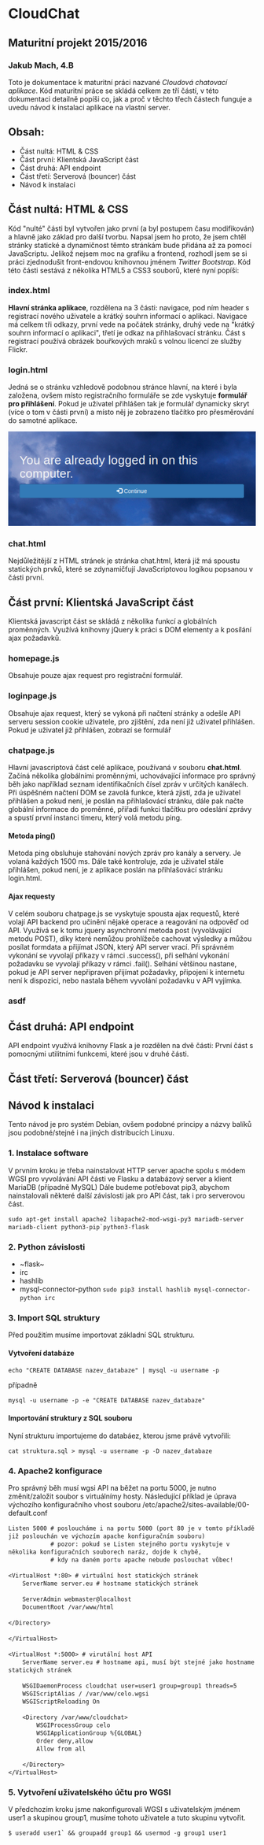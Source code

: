 # CloudChat
## Maturitní projekt 2015/2016 
### Jakub Mach, 4.B

Toto je dokumentace k maturitní práci nazvané *Cloudová chatovací aplikace*.
Kód maturitní práce se skládá celkem ze tří částí, v této dokumentaci detailně popíši co, jak a proč v těchto třech částech funguje
a uvedu návod k instalaci aplikace na vlastní server.

## Obsah:
* Část nultá: HTML & CSS
* Část první: Klientská JavaScript část
* Část druhá: API endpoint
* Část třetí: Serverová (bouncer) část
* Návod k instalaci

## Část nultá: HTML & CSS
Kód "nulté" části byl vytvořen jako první (a byl postupem času modifikován) a hlavně jako základ pro další tvorbu. Napsal jsem ho proto, že jsem chtěl stránky statické a dynamičnost těmto stránkám bude přidána až za pomocí JavaScriptu. Jelikož nejsem moc na grafiku a frontend, rozhodl jsem se si práci zjednodušit front-endovou knihovnou jménem *Twitter Bootstrap*.
Kód této části sestává z několika HTML5 a CSS3 souborů, které nyní popíši: 
### index.html
**Hlavní stránka aplikace**, rozdělena na 3 části: navigace, pod ním header s registrací nového uživatele a krátký souhrn informací o aplikaci.
Navigace má celkem tři odkazy, první vede na počátek stránky, druhý vede na "krátký souhrn informací o aplikaci", třetí je odkaz na přihlašovací stránku.
Část s registrací používá obrázek bouřkových mraků s volnou licencí ze služby Flickr.
### login.html
Jedná se o stránku vzhledově podobnou stránce hlavní, na které i byla založena, ovšem místo registračního formuláře se zde vyskytuje **formulář pro přihlášení**.
Pokud je uživatel přihlášen tak je formulář dynamicky skryt (více o tom v části první) a místo něj je zobrazeno tlačítko pro přesměrování do samotné aplikace.

![Tlačítko zobrazené, pokud je uživatel již přihlášen.](1.png)

### chat.html
Nejdůležitější z HTML stránek je stránka chat.html, která již má spoustu statických prvků, které se zdynamičťují JavaScriptovou logikou popsanou v části první.

## Část první: Klientská JavaScript část
Klientská javascript část se skládá z několika funkcí a globálních proměnných. Využívá knihovny jQuery k práci s DOM elementy a k posílání ajax požadavků.
### homepage.js
Obsahuje pouze ajax request pro registrační formulář.
### loginpage.js
Obsahuje ajax request, který se vykoná při načtení stránky a odešle API serveru session cookie uživatele, pro zjištění, zda není již uživatel přihlášen. Pokud je uživatel již přihlášen, zobrazí se formulář 
### chatpage.js
Hlavní javascriptová část celé aplikace, používaná v souboru **chat.html**.
Začíná několika globálními proměnnými, uchovávající informace pro správný běh jako například seznam identifikačních čísel zpráv v určitých kanálech.
Při úspěšném načtení DOM se zavolá funkce, která zjistí, zda je uživatel přihlášen a pokud není, je poslán na přihlašovácí stránku, dále pak načte globální informace do proměnné, přiřadí funkci tlačítku pro odeslání zprávy a spustí první instanci timeru, který volá metodu ping.

#### Metoda ping()
Metoda ping obsluhuje stahování nových zpráv pro kanály a servery. Je volaná každých 1500 ms.
Dále také kontroluje, zda je uživatel stále přihlášen, pokud není, je z aplikace poslán na přihlašovácí stránku login.html.

#### Ajax requesty
V celém souboru chatpage.js se vyskytuje spousta ajax requestů, které volají API backend pro učinění nějaké operace a reagování na odpověď od API.
Využívá se k tomu jquery asynchronní metoda post (vyvolávající metodu POST), díky které nemůžou prohlížeče cachovat výsledky a můžou posílat formdata a přijímat JSON, který API server vrací.
Při správném vykonání se vyvolají příkazy v rámci .success(), při selhání vykonání požadavku se vyvolají příkazy v rámci .fail(). Selhání většinou nastane, pokud je API server nepřipraven přijímat požadavky, připojení k internetu není k dispozici, nebo nastala během vyvolání požadavku v API vyjímka.

### asdf


## Část druhá: API endpoint
API endpoint využívá knihovny Flask a je rozdělen na dvě části:
První část s pomocnými utilitními funkcemi, které jsou v druhé části. 

## Část třetí: Serverová (bouncer) část


## Návod k instalaci
Tento návod je pro systém Debian, ovšem podobné principy a názvy balíků jsou podobné/stejné i na jiných distribucích Linuxu.
### 1. Instalace software
V prvním kroku je třeba nainstalovat HTTP server apache spolu s módem WGSI pro vyvolávání API části ve Flasku a databázový server a klient MariaDB (případně MySQL)
Dále budeme potřebovat pip3, abychom nainstalovali některé další závislosti jak pro API část, tak i pro serverovou část.
```
sudo apt-get install apache2 libapache2-mod-wsgi-py3 mariadb-server mariadb-client python3-pip`python3-flask
```

### 2. Python závislosti
* ~flask~
* irc
* hashlib
* mysql-connector-python
```sudo pip3 install hashlib mysql-connector-python irc```


### 3. Import SQL struktury
Před použitím musíme importovat základní SQL strukturu.
#### Vytvoření databáze
```
echo "CREATE DATABASE nazev_databaze" | mysql -u username -p
```
případně
```
mysql -u username -p -e "CREATE DATABASE nazev_databaze" 
```
#### Importování struktury z SQL souboru
Nyní strukturu importujeme do databáez, kterou jsme právě vytvořili:
```
cat struktura.sql > mysql -u username -p -D nazev_databaze
```

### 4. Apache2 konfigurace
Pro správný běh musí wgsi API na běžet na portu 5000, je nutno změnit/založit soubor s virtuálnímy hosty.
Následující příklad je úprava výchozího konfiguračního vhost souboru /etc/apache2/sites-available/00-default.conf
```
Listen 5000 # posloucháme i na portu 5000 (port 80 je v tomto příkladě již poslouchán ve výchozím apache konfiguračním souboru)
            # pozor: pokud se Listen stejného portu vyskytuje v několika konfiguračních souborech naráz, dojde k chybě,
            # kdy na daném portu apache nebude poslouchat vůbec!

<VirtualHost *:80> # virtuální host statických stránek 
	ServerName server.eu # hostname statických stránek

	ServerAdmin webmaster@localhost
	DocumentRoot /var/www/html

</Directory>

</VirtualHost>

<VirtualHost *:5000> # virutální host API
    ServerName server.eu # hostname api, musí být stejné jako hostname statických stránek       

    WSGIDaemonProcess cloudchat user=user1 group=group1 threads=5
    WSGIScriptAlias / /var/www/celo.wgsi
    WSGIScriptReloading On

    <Directory /var/www/cloudchat>
        WSGIProcessGroup celo
        WSGIApplicationGroup %{GLOBAL}
        Order deny,allow
        Allow from all

    </Directory>
</VirtualHost>
```

### 5. Vytvoření uživatelského účtu pro WGSI
V předchozím kroku jsme nakonfigurovali WGSI s uživatelským jménem user1 a skupinou group1, musíme tohoto uživatele  a tuto skupinu vytvořit.
```
$ useradd user1` && groupadd group1 && usermod -g group1 user1
```



